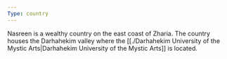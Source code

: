 ```yaml
---
Type: country
---
```


Nasreen is a wealthy country on the east coast of Zharia. The country houses the Darhahekim valley where the [[./Darhahekim University of the Mystic Arts|Darhahekim University of the Mystic Arts]] is located. 